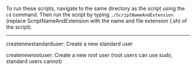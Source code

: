 To run these scripts, navigate to the same directory as the script using the ```cd``` command. Then run the script by typing ```./ScriptNameAndExtension``` (replace ScriptNameAndExtension with the name and file extension (.sh) of the script).

---

createnewstandarduser: Create a new standard user

createnewrootuser: Create a new root user (root users can use sudo, standard users cannot)
